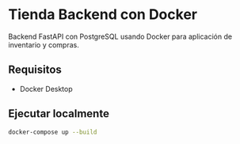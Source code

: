 # Tienda Backend con Docker

Backend FastAPI con PostgreSQL usando Docker para aplicación de inventario y compras.

## Requisitos
- Docker Desktop

## Ejecutar localmente
```bash
docker-compose up --build